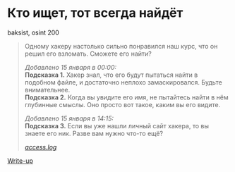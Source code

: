 # Кто ищет, тот всегда найдёт

baksist, osint 200

> Одному хакеру настолько сильно понравился наш курс, что он решил его взломать. Сможете его найти?
>
> *Добавлено 15 января в 00:00:*  
> **Подсказка 1.** Хакер знал, что его будут пытаться найти в подобном файле, и достаточно неплохо замаскировался. Будьте внимательнее.  
> **Подсказка 2.** Когда вы увидите его имя, не пытайтесь найти в нём глубинные смыслы. Оно просто вот такое, каким вы его видите.
>
> *Добавлено 15 января в 14:15:*  
> **Подсказка 3.** Если вы уже нашли личный сайт хакера, то вы знаете его ник. Разве вам нужно что-то ещё?
>
> *[access.log](attachments/access.log)*

[Write-up](WRITEUP.md)
